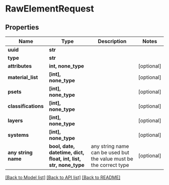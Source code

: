 # RawElementRequest


## Properties
Name | Type | Description | Notes
------------ | ------------- | ------------- | -------------
**uuid** | **str** |  | 
**type** | **str** |  | 
**attributes** | **int, none_type** |  | [optional] 
**material_list** | **[int], none_type** |  | [optional] 
**psets** | **[int], none_type** |  | [optional] 
**classifications** | **[int], none_type** |  | [optional] 
**layers** | **[int], none_type** |  | [optional] 
**systems** | **[int], none_type** |  | [optional] 
**any string name** | **bool, date, datetime, dict, float, int, list, str, none_type** | any string name can be used but the value must be the correct type | [optional]

[[Back to Model list]](../README.md#documentation-for-models) [[Back to API list]](../README.md#documentation-for-api-endpoints) [[Back to README]](../README.md)


